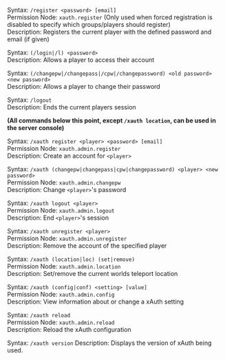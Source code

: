 Syntax: `/register <password> [email]`  
Permission Node: `xauth.register` (Only used when forced registration is disabled to specify which groups/players should register)  
Description: Registers the current player with the defined password and email (if given)

Syntax: `(/login|/l) <password>`  
Description: Allows a player to access their account  

Syntax: `(/changepw|/changepass|/cpw|/changepassword) <old password> <new password>`  
Description: Allows a player to change their password

Syntax: `/logout`  
Description: Ends the current players session

**(All commands below this point, except `/xauth location`, can be used in the server console)**

Syntax: `/xauth register <player> <password> [email]`  
Permission Node: `xauth.admin.register`  
Description: Create an account for `<player>`

Syntax: `/xauth (changepw|changepass|cpw|changepassword) <player> <new password>`  
Permission Node: `xauth.admin.changepw`  
Description: Change `<player>`'s password

Syntax: `/xauth logout <player>`  
Permission Node: `xauth.admin.logout`  
Description: End `<player>`'s session

Syntax: `/xauth unregister <player>`  
Permission Node: `xauth.admin.unregister`  
Description: Remove the account of the specified player

Syntax: `/xauth (location|loc) (set|remove)`  
Permission Node: `xauth.admin.location`  
Description: Set/remove the current worlds teleport location

Syntax: `/xauth (config|conf) <setting> [value]`  
Permission Node: `xauth.admin.config`  
Description: View information about or change a xAuth setting

Syntax: `/xauth reload`  
Permission Node: `xauth.admin.reload`  
Description: Reload the xAuth configuration

Syntax: `/xauth version`
Description: Displays the version of xAuth being used.